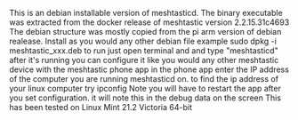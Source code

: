 This is an debian installable version of meshtasticd.
The binary executable was extracted from the docker release of meshtastic version 2.2.15.31c4693
The debian structure was mostly copied from the pi arm version of debian realease.
Install as you would any other debian file example sudo dpkg -i meshtastic_xxx.deb
to run just open terminal and and type "meshtasticd"
after it's running you can configure it like you would any other meshtastic device with the meshtastic phone app
in the phone app enter the IP address of the computer you are running meshtasticd on.
to find the ip address of your linux computer try ipconfig
Note you will have to restart the app after you set configuration.  it will note this in the debug data on the screen
This has been tested on Linux Mint 21.2 Victoria 64-bit

